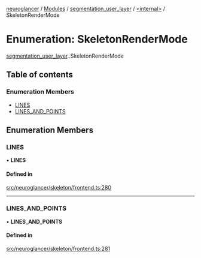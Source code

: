 [neuroglancer](../README.md) / [Modules](../modules.md) / [segmentation\_user\_layer](../modules/segmentation_user_layer.md) / [<internal\>](../modules/segmentation_user_layer._internal_.md) / SkeletonRenderMode

# Enumeration: SkeletonRenderMode

[segmentation_user_layer](../modules/segmentation_user_layer.md).[<internal>](../modules/segmentation_user_layer._internal_.md).SkeletonRenderMode

## Table of contents

### Enumeration Members

- [LINES](segmentation_user_layer._internal_.SkeletonRenderMode.md#lines)
- [LINES\_AND\_POINTS](segmentation_user_layer._internal_.SkeletonRenderMode.md#lines_and_points)

## Enumeration Members

### LINES

• **LINES**

#### Defined in

[src/neuroglancer/skeleton/frontend.ts:280](https://github.com/ActiveBrainAtlas2/neuroglancer/blob/540617bc/src/neuroglancer/skeleton/frontend.ts#L280)

___

### LINES\_AND\_POINTS

• **LINES\_AND\_POINTS**

#### Defined in

[src/neuroglancer/skeleton/frontend.ts:281](https://github.com/ActiveBrainAtlas2/neuroglancer/blob/540617bc/src/neuroglancer/skeleton/frontend.ts#L281)
